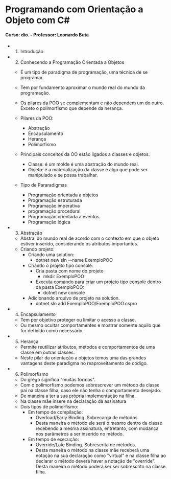# Programando com Orientação a Objeto com C# 
#### Curso: dio. - Professor: Leonardo Buta

- 1. Introdução

- 2. Conhecendo a Programação Orientada a Objetos
    - É um tipo de paradigma de programação, uma técnica de se programar.
    - Tem por fundamento aproximar o mundo real do mundo da programação. 
    - Os pilares da POO se complementam e não dependem um do outro. Exceto o polimorfismo que depende da herança.
    - Pilares da POO:
      - Abstração
      - Encapsulamento
      - Herança
      - Polimorfismo
    - Principais conceitos da OO estão ligados a classes e objetos.
      - Classe: é um molde é uma abstração do mundo real.
      - Objeto: é a materialização da classe é algo que pode ser manipulado e se possa trabalhar.

  - Tipo de Pararadigmas
    - Programação orientada a objetos
    - Programação estruturada
    - Programação imperativa
    - programação procedural
    - Programação orientada a eventos
    - Programação lógica

- 3. Abstração
  - Abstrai do mundo real de acordo com o contexto em que o objeto estiver inserido, considerando os atributos importantes.
  - Criando projeto:
    - Criando uma solution:
      - dotnet new sln --name ExemploPOO
    - Criando o projeto tipo console:	
      - Cria pasta com nome do projeto
        - mkdir ExemploPOO
      - Executa comando para criar um projeto tipo console dentro da pasta ExemploPOO:
        - dotnet new console
    - Adicionando arquivo de projeto na solution.
      - dotnet sln add ExemploPOO/ExemploPOO.cspro

- 4. Encapsulamento
  - Tem por objetivo proteger ou limitar o acesso a classe.
  - Ou mesmo ocultar comportamentes e mostrar somente aquilo que for definido como necessário.

- 5. Herança
  - Permite reutilizar atributos, métodos e comportamentos de uma classe em outras classes.
  - Neste pilar da orientação a objetos temos uma das grandes vantagens deste paradigma no reaproveitamento de código.

- 6. Polimorfismo
  - Do grego significa "muitas formas".
  - Com o polimorfismo podemos sobrescrever um método da classe pai na classe filha, caso ele não tenha o comportamento desejado.
  - De maneira a ter a sua própria implementação na filha.
  - Na classe mãe insere na declaração da assinatura 
  - Dois tipos de polimorfismo:
    - Em tempo de compilação:
      - Overload/Early Binding. Sobrecarga de métodos.
      - Desta maneira o método ele será o mesmo dentro da classe recebendo a mesma assinatura, entretanto, com mudança nos parâmetros a ser inserido no método.
    - Em tempo de execução:
      - Override/Late Binding. Sobrescrita de métodos. 
      - Desta maneira o método na classe mãe receberá uma notação na sua declaração como "virtual" e na classe filha ao declarar o método deverá haver a notação de "override". Desta maneira o método poderá ser ser sobrescrito na classe filha.

  




